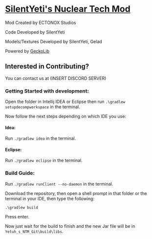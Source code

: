 # <u>**SilentYeti's Nuclear Tech Mod**</u>

Mod Created by ECTONOX Studios

Code Developed by SilentYeti

Models/Textures Developed by SilentYeti, Gelad

Powered by [GeckoLib](https://github.com/bernie-g/geckolib)

## **Interested in Contributing?**

You can contact us at (INSERT DISCORD SERVER)

### **Getting Started with development:**
Open the folder in Intellij IDEA or Eclipse then run `.\gradlew setupdecompworkspace` in the terminal.

Now follow the next steps depending on which IDE you use:
#### Idea:
Run `./gradlew idea` in the terminal.
#### Eclipse:
Run `./gradlew eclipse` in the terminal.

### **Build Guide:**

Run `./gradlew runClient --no-daemon` in the terminal.

Download the repository, then open a shell prompt in that folder or the terminal in your IDE, then type the following:

`.\gradlew build`

Press enter.

Now just wait for the build to finish and the new Jar file will be in `Yetuh_s_NTM_Git\build\libs`.
